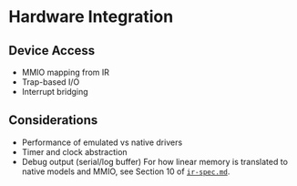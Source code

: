 # Hardware Integration

## Device Access
- MMIO mapping from IR
- Trap-based I/O
- Interrupt bridging

## Considerations
- Performance of emulated vs native drivers
- Timer and clock abstraction
- Debug output (serial/log buffer)
For how linear memory is translated to native models and MMIO, see Section 10 of [`ir-spec.md`](ir-spec.md).
